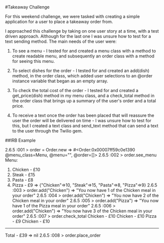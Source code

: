 #Takeaway Challenge

For this weekend challenge, we were tasked with creating a simple application for a user to place a takeaway order from. 

I approached this challenge by taking on one user story at a time, with a test driven approach. Although for the last one I was unsure how to test for a text sending method. The main needs of the user were:

1. To see a menu - I tested for and created a menu class with a method to create readable menu, and subsequently an order class with a method for seeing this menu.

2. To select dishes for the order - I tested for and created an add(dish) method, in the order class, which added user selections to an @order instance variable that began as an empty array.

3. To check the total cost of the order - I tested for and created a get_price(dish) method in my menu class, and a check_total method in the order class that brings up a summary of the user's order and a total price.

4. To receive a text once the order has been placed that will reassure the user the order will be delivered on time - I was unsure how to test for this, but I created a text class and send_text method that can send a text to the user through the Twilio gem.

##IRB Example

2.6.5 :001 > order = Order.new
 => #<Order:0x00007ff59c0e1390 @menu_class=Menu, @menu="", @order=[]> 
2.6.5 :002 > order.see_menu
Menu:
1. Chicken - £10
2. Steak - £15
3. Pasta - £8
4. Pizza - £9
 => {"Chicken"=>10, "Steak"=>15, "Pasta"=>8, "Pizza"=>9} 
2.6.5 :003 > order.add("Chicken")
 => "You now have 1 of the Chicken meal in your order" 
2.6.5 :004 > order.add("Chicken")
 => "You now have 2 of the Chicken meal in your order" 
2.6.5 :005 > order.add("Pizza")
 => "You now have 1 of the Pizza meal in your order" 
2.6.5 :006 > order.add("Chicken")
 => "You now have 3 of the Chicken meal in your order" 
2.6.5 :007 > order.check_total
Chicken - £10
Chicken - £10
Pizza - £9
Chicken - £10
---------------
Total - £39
 => nil 
2.6.5 :008 > order.place_order